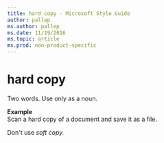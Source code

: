 ```yaml
---
title: hard copy - Microsoft Style Guide
author: pallep
ms.author: pallep
ms.date: 11/19/2016
ms.topic: article
ms.prod: non-product-specific
---
```


# hard copy

Two words. Use only as a noun.

**Example**  
Scan a hard copy of a document and save it as a file.

Don't use *soft copy.*
